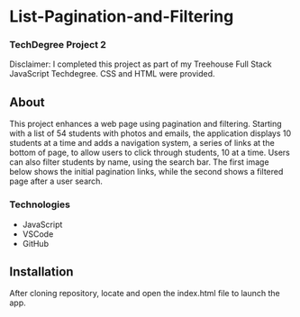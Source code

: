 # List-Pagination-and-Filtering
### TechDegree Project 2  
Disclaimer: I completed this project as part of my Treehouse Full Stack JavaScript Techdegree. CSS and HTML were provided.

## About
This project enhances a web page using pagination and filtering.  Starting with a list of 54 students with photos and emails, the application displays 10 students at a time and adds a navigation system, a series of links at the bottom of page, to allow users to click through students, 10 at a time.  Users can also filter students by name, using the search bar.  The first image below shows the initial pagination links, while the second shows a filtered page after a user search. 

### Technologies
* JavaScript
* VSCode
* GitHub

## Installation
After cloning repository, locate and open the index.html file to launch the app.

